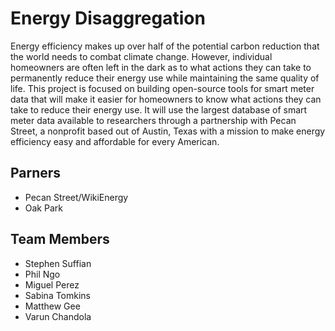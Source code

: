 Energy Disaggregation
=====================

Energy efficiency makes up over half of the potential carbon reduction that
the world needs to combat climate change. However, individual homeowners are
often left in the dark as to what actions they can take to permanently reduce
their energy use while maintaining the same quality of life. This project is
focused on building open-source tools for smart meter data that will make it
easier for homeowners to know what actions they can take to reduce their energy
use. It will use the largest database of smart meter data available to
researchers through a partnership with Pecan Street, a nonprofit based out of
Austin, Texas with a mission to make energy efficiency easy and affordable
for every American.

Parners
-------
- Pecan Street/WikiEnergy
- Oak Park

Team Members
------------
 - Stephen Suffian
 - Phil Ngo
 - Miguel Perez
 - Sabina Tomkins
 - Matthew Gee
 - Varun Chandola
